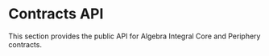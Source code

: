 # Contracts API

This section provides the public API for Algebra Integral Core and Periphery contracts.